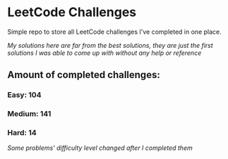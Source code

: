 
# LeetCode Challenges

Simple repo to store all LeetCode challenges I've completed in one place.

<i>My solutions here are far from the best solutions, they are just the first solutions I was able to come up with without any help or reference</i>

## Amount of completed challenges:

### Easy: 104

### Medium: 141

### Hard: 14

<i>Some problems' difficulty level changed after I completed them</i>
